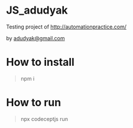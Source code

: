 # JS_adudyak
Testing project of http://automationpractice.com/

by adudyak@gmail.com

# How to install

> npm i

# How to run

> npx codeceptjs run